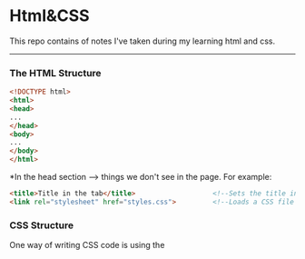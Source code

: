 <h1>Html&CSS</h1>
This repo contains of notes I've taken during my learning html and css.
<hr>
<h3>The HTML Structure</h3>

```html
<!DOCTYPE html>
<html>
<head>
...
</head>
<body>
...
</body>
</html>
```
*In the head section --> things we don't see in the page. For example:
```html
<title>Title in the tab</title>                   <!--Sets the title in the tabs-->
<link rel="stylesheet" href="styles.css">         <!--Loads a CSS file to the page-->
```
<h3>CSS Structure</h3>
One way of writing CSS code is using the <style> HTML element.
<hr>
*Attributes modify how an HTML element behaves.


Creating links:  
```html
<a href="https://youtube.com" target="_blank">Link to YouTube</a>
```
*target="_blank" causes the link to be opened in a new tab.

Class attribute(lets us target specific elements with CSS):
```html
<button class="subscribe-button">SUBSCRIBE</button>
```
```css
.subscribe-button {
...
}
```
*Multiple elements can have the same class

*An element can have multiple classes, separated by space:
```html
<button class="youtube-button subscribe-button">SUBSCRIBE</button>
```

Buttons creating and styling:
```html
<button>Hello</button>     <!--Creates a button with the text "Hello" inside.-->
```
```css
<style>
button {
background-color: red;                               /*Sets the background color. Common values:
                                                                                ● Color name: red, white, black
                                                                                ● rgb value: rgb(0, 150, 255);
                                                                                ● Hex value: #0096FF*/

color: white;                                        /*Sets the text color. Takes the same values: color name, rgb, hex.*/
                                  
height: 36px;                                        /*Sets the height. Common values: ● Pixel value: 36px
                                                                                     ● Percentage: 50%*/

width: 105px;                                        /*Sets the width. Takes the same values as height.*/

border: none;                                        /*Removes the border.*/

border-radius: 2px;                                  /*Creates rounded corners.*/

cursor: pointer;                                     /*Changes the mouse/cursor when hovering over the element.*/

border-color: red;                                   /*Sets the border color.*/

border-style: solid;                                 /*Sets the border style. Common values: ● solid ● dotted ● dashed*/

border-width: 1px;                                   /*Sets the border width.*/
}

</style>
```
CSS Pseudo-Classes:
```css
.subscribe-button:hover {                       /*These styles only apply when hovering over an element with class="subscribe-button"*/
...
}
.subscribe-button:active {                      /*These styles only apply when clicking on an element with class="subscribe-button"*/
...
}
```
Intermediate CSS Properties:
```css
.subscribe-button {
opacity: 0.5;                                    /*Sets how see-through an element is: 0.5 = 50% see-through.*/
opacity: 0;                                      /*0 = complete see-through (invisible).*/
opacity: 1;                                      /*1 = not see-through (this is the default value).*/


transition: <property> <duration>;               /*Transition smoothly when changing styles (often used when hovering).*/

transition: background-color 1s;                 /*Transition background color over 1 second.*/
transition: color 0.15s;                         /*Transition text color over 0.15 seconds.*/

transition: <property1> <duration1>,             /*Transition multiple properties by separating them with a comma.*/
<property2> <duration2>,                          
...;

transition: background-color 0.15s,              /*Transition both background color and text color over 0.15 seconds.*/
color 0.15s;
                                
box-shadow: <h-position> <v-position> <blur> <color>;
box-shadow: 3px 4px 5px black;                   /*Creates a shadow that's 3px to the right of
                                                  the element, 4px to the bottom, with 5px of
                                                  blur, and color of black.*/

box-shadow: 3px 4px 0 rgba(0, 0, 0, 0.15);       /*Creates a shadow that's 3px to the right,
                                                  4px to the bottom, with no blur,
                                                  and a very faint black color.*/
}
```
<h3>CSS Box Model</h3>

1. Margin = space on the outside 

2. Padding = space on the inside 

3. Border

```css
.join-button {

margin-right: 10px;                             /*Add 10px of space on the outside of the element.*/
margin-left: 10px;
margin-top: 10px;
margin-bottom: 10px;                            /*Normal margin pushes things away from an element.*/
margin-right: -20px;                            /*Negative margin pulls things towards an element like this*/

margin: 10px;                                   /*Shorthand for adding 10px of margin on all sides.*/
margin: 10px 20px;                              /*Add 10px of margin top & bottom and 20px left & right*/
margin: <top> <left & right> <bottom>;
margin: <top> <right> <bottom> <left>;

padding-right: 10px;                            /*Add 10px of space on the inside of the element.*/
padding-left: 10px;
padding-top: 10px;
padding-bottom: 10px;
padding-right: -20px;                           /*Negative padding has no effect.*/

padding: 10px;                                  /*Shorthand for adding 10px of padding on all sides.*/
padding: 10px 20px;                             /*Add 10px of padding top & bottom and 20px left & right*/
padding: <top> <left & right> <bottom>;
padding: <top> <right> <bottom> <left>;

border-width: 1px;                              /*Sets the border width.*/
border-style: solid;                            /*Sets the border style (to a solid color).*/
border-color: red;                              /*Sets the border color.*/
border: <width> <style> <color>;                /*Shorthand for the 3 properties above.*/
border: 1px solid red;
}
```
Text(paragraph) creating and styling:
```html
<p>paragraph of text</p>   <!--Creates a paragraph of text.-->
```
```css
.title {
font-family: Arial;                              /*Change the font.*/
font-family: Roboto, Verdana, Arial;             /*A font-stack: if Roboto is not available, it will
                                                  fall back to Verdana. If Verdana is not
                                                  available it will fall back to Arial.*/
font-size: 30px;                                 /*Change text size.*/
font-weight: bold;                               /*Change text thickness.*/
font-weight: 700;                                /*Another way to specify font-weight. We can use: 100, 200,
                                                  300, ..., 900. bold = 700, regular = 400, semibold = 500*/

font-style: italic;
text-align: center;                              /*Other values we can use: left, right, justified*/
line-height: 24px;                               /*Adjust space between lines of text.*/
text-decoration: underline;                      /*Underlines the text.*/
text-decoration: none;                           /*Removes underline.*/
}
```
Text Elements (also called Inline Elements):

Text elements (strong, u, span, a) appear within a line of text. (Useful if we want to style only a part of the text.)
```html
<p>This is a <strong>text element</strong></p>
```
*We can style text elements using a class: (using span)
```html
<p>This is a <span class="shop-link">text element</span></p>
```
```css
.shop-link {
text-decoration: underline;
}
```
*Paragraph element by default have margin-top and margin-bottom. A common practice is to:
1. Reset the default margins.
```css
p {
margin-top: 0;
margin-bottom: 0;
}
```
2. Then apply more precise margins.
```css
.title {
margin-bottom: 16px;
}
```

Image creating and styling:
```html
<img src="image.png">   <!--Loads an image "image.png" beside the HTML file.-->
```
```css
.image {
width: 300px;                             /*Resizes the image to a width of 300px. Height will also
                                           resize to keep the image's dimensions.*/
height: 300px;                            /*If both width and height are set, the image may stretch.*/

object-fit: cover;                        /*Enlarges the image to cover the entire width * height area
                                           without stretching or distorting.*/
object-fit: contain;                      /*Shrinks the image so that it's contained in the width * height area.*/

object-position: left;                    /*Determines where the image is positioned in the width *height area.*/
object-position: right;
object-position: top;
object-position: bottom;
}
```

Inputs:
```html
<input type="text" placeholder="Search">       <!--Creates a text box and adds a placeholder (a label) to the text box.-->
<input type="checkbox">                        <!--Creates a checkbox.-->
```
```css
.search-bar {
font-size: 30px;                               /*Changes the font-size when typing into the text box.*/
}
.search-bar::placeholder { 
font-size: 30px;                               /*Changes the font-size of the placeholder.*/
}
```

CSS Display Property:
```css
.element {
display: block;                               /*Element will take up the entire line in its container.*/
display: inline-block;                        /*Element will only take up as much space as needed.*/
vertical-align: middle;                       /*Determines vertical alignment of inline-block elements.*/
display: inline;                              /*Element will appear within a line of text (a text element).*/
}
```

'div' element:
*'div' is a container. We generally put other elements (including other divs) inside. 'div's allow us to group elements together and create
more complex layouts.
```html
<div class="container">
  <p>Name</p>
  <input type="text">
</div>
<div class="container">
  <p>Quantity</p>
  <div>
    <button>1</button>
    <button>2</button>
  </div>
  <button>Submit</button>
</div>
```
```css
.container {
display: inline-block;
width: 200px;
}
```
Nested Layouts Technique:
There are 2 types of layouts:
1. Vertical Layout(=)
2. Horizontal Layout(||)

To Create the Vertical Layouts -->  

● Use 'div's with display: block (most common)                 

● Use flexbox with flex-direction: column                     

● Use CSS grid with 1 column

To Create the Horizontal Layouts --> 

● Use 'div's with display: inline-block (not recommended)     

● Use flexbox with flex-direction: row                        

● Use CSS grid with multiple columns

Inline CSS Styles:
Another way of writing css, using the style="..." attribute:
```html
<div style="
background-color: red;
color: white;
">
...
</div>
```
CSS Grid:
```css
.grid {
display: grid;                                 /*Turns an element into a grid container.*/
grid-template-columns: 100px 100px;            /*Sets how many columns are in the grid and how wide the columns are.*/
column-gap: 20px;                              /*Sets space between the columns.*/
row-gap: 40px;                                 /*Sets space between the rows.*/
}

.grid {
display: grid;
grid-template-columns: 100px 1fr;              /*1fr = the column will take up the remaining
                                                amount of space in the grid container.*/

grid-template-columns: 1fr 1fr;                /*The columns will take up an equal amount of the
                                                remaining space (since they're both 1fr).*/

grid-template-columns: 1fr 2fr;                /*The number in front of fr = relatively how much space the column gets.
                                                Here, the 2nd column gets twice the amount of space as the 1st.*/

justify-content: center;                       /*Aligns the columns horizontally in the center.*/
justify-content: space-between;                /*Spread out the columns evenly horizontally.*/

align-items: center;                           /*Aligns the columns vertically in the center.*/
}
```

Flexbox:
```css
.flexbox {
display: flex;                               /*Turns an element into a flexbox container.*/
flex-direction: row;                         /*Lays out elements horizontally inside the flexbox. Usually we don't need to
                                              specify flex-direction: row; because it is the default value.*/

justify-content: center;                     /*Centers the elements in the flexbox horizontally.*/
justify-content: space-between;              /*Spreads out the elements in the flexbox evenly across the horizontal space.*/

align-items: center;                         /*Centers the elements in the flexbox vertically.*/
align-items: space-between;                  /*Spreads out elements evenly in the vertical space.*/
} 
 
.element-inside-flexbox { 
width: 100px;                                /*Sets the width of the flexbox element to 100px.*/
flex: 1;                                     /*Take up the remaining amount of space. The value 1 determines relatively how much space.*/
flex-shrink: 0;                              /* *Don't shrink the element when resizing. Allow the element to shrink down when resizing.*/
width: 0;
}
```

```html
<div style="                                      
display: flex;                                     
flex-direction: row;                               
">
<!--Creates a flexbox where elements are placed horizontally (flex-direction: row; is the default so it's not mandatory to have that in the CSS)-->

<p style="width: 100px;">Flexbox element 1</p>      <!--This element has a width of 100px.-->

<p style="flex: 1;">Flexbox element 2</p>           <!--This element takes up 1/3 of the remaining space.-->

<p style="flex: 2;">Flexbox element 2</p>           <!--This element takes up 2/3 of the remaining space.-->
</div>
```
```css
.flexbox {
display: flex;                                   /*Lays out elements vertically inside the flexbox. */
flex-direction: column;                          /*Also, justify-content and align-items are reversed.*/
 
justify-content: center;                         /*Centers elements vertically inside the flexbox.*/
justify-content: space-between;                  /*Spreads out elements evenly in the vertical space.*/

align-items: center;                             /*Centers elements horizontally.*/
align-items: space-between;                      /*Spreads out elements evenly horizontally.*/
}   
```


CSS Position:

● Create elements that stick to the page while scrolling.

● Create elements that appear on top of other elements.

```css
.element {
position: static;         /*This is the default value that every element starts with.*/
}
```

```css
.fixed {
position: fixed;                    /*Positions the element in the browser window (sticks to the page while scrolling).*/

top: 0;                             /*Places the element 0px from the top of the browser window.*/
bottom: 10px;                       /*10px from the bottom of the browser window.*/
left: 50px;                         /*50px from the left of the browser window.*/
right: 100px;                       /*100px from the right of the browser window.*/

top: -5px;                          /*Using negative pixels places the element beyond the top edge.*/

width: 100px;                       /*Sets the element's width to 100px.*/
height: 100px;                      /*Sets the element's height to 100px.*/
}

```
*If you set opposite directions (top/bottom or left/right), the element will stretch.

* When using width/height the element will not resize with
the page.
* When using top/bottom/left/right the element will resize
with the page.
